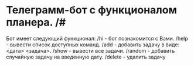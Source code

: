 # Телеграмм-бот с функционалом планера. /#

Бот имеет следующий функционал:
/hi - бот познакомится с Вами.
/help - вывести список доступных команд.
/add - добавить задачу в виде: <дата> <задача>.
/show - вывести все задачи.
/random - добавить случайную задачу на введенную дату.
/delete - удалить задачу
